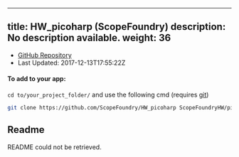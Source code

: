
---
title: HW_picoharp (ScopeFoundry)
description: No description available.
weight: 36
---
- [GitHub Repository](https://github.com/ScopeFoundry/HW_picoharp)
- Last Updated: 2017-12-13T17:55:22Z


#### To add to your app:

`cd to/your_project_folder/` and use the following cmd (requires [git](/docs/100_development-environment/20_git/))

```bash
git clone https://github.com/ScopeFoundry/HW_picoharp ScopeFoundryHW/picoharp
```


## Readme
README could not be retrieved.
